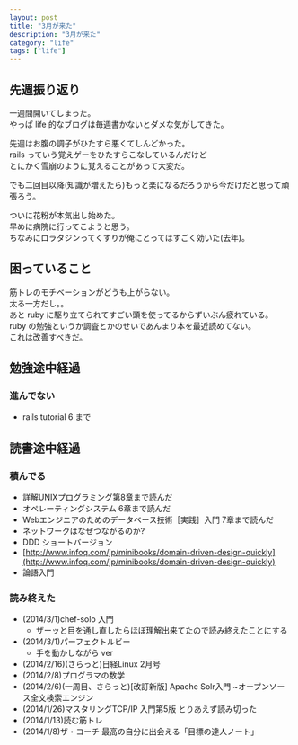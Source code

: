 ```yaml
---
layout: post
title: "3月が来た"
description: "3月が来た"
category: "life"
tags: ["life"]
---
```


## 先週振り返り
一週間開いてしまった。  
やっぱ life 的なブログは毎週書かないとダメな気がしてきた。  
  
先週はお腹の調子がひたすら悪くてしんどかった。  
rails っていう覚えゲーをひたすらこなしているんだけど  
とにかく雪崩のように覚えることがあって大変だ。  
  
でも二回目以降(知識が増えたら)もっと楽になるだろうから今だけだと思って頑張ろう。  

ついに花粉が本気出し始めた。  
早めに病院に行ってこようと思う。  
ちなみにロラタジンってくすりが俺にとってはすごく効いた(去年)。  

## 困っていること
筋トレのモチベーションがどうも上がらない。  
太る一方だし。。  
あと ruby に駆り立てられてすごい頭を使ってるからずいぶん疲れている。  
ruby の勉強というか調査とかのせいであんまり本を最近読めてない。  
これは改善すべきだ。  


## 勉強途中経過

### 進んでない
 - rails tutorial 6 まで

## 読書途中経過

### 積んでる
 - 詳解UNIXプログラミング第8章まで読んだ
 - オペレーティングシステム 6章まで読んだ
 - Webエンジニアのためのデータベース技術［実践］入門 7章まで読んだ
 - ネットワークはなぜつながるのか?
 - DDD ショートバージョン
  - [http://www.infoq.com/jp/minibooks/domain-driven-design-quickly](http://www.infoq.com/jp/minibooks/domain-driven-design-quickly)
 - 論語入門

### 読み終えた
  - (2014/3/1)chef-solo 入門
    - ザーッと目を通し直したらほぼ理解出来てたので読み終えたことにする
  - (2014/3/1)パーフェクトルビー
    - 手を動かしながら ver
  - (2014/2/16)(さらっと)日経Linux 2月号
  - (2014/2/8)プログラマの数学
  - (2014/2/6)(一周目、さらっと)[改訂新版] Apache Solr入門 ~オープンソース全文検索エンジン
  - (2014/1/26)マスタリングTCP/IP 入門第5版 とりあえず読み切った
  - (2014/1/13)読む筋トレ
  - (2014/1/8)ザ・コーチ 最高の自分に出会える「目標の達人ノート」

